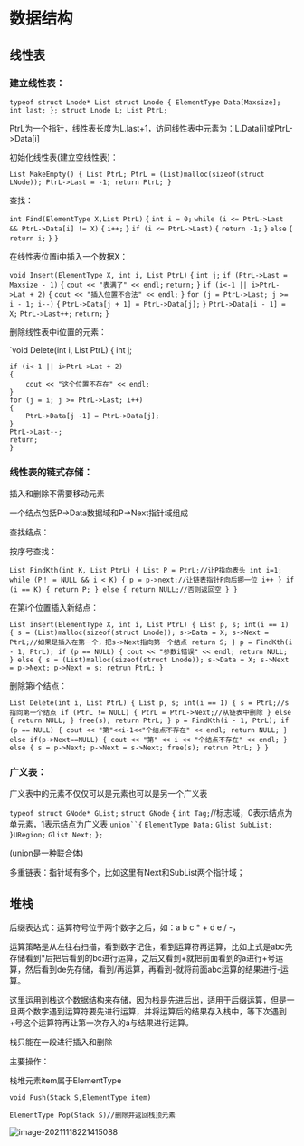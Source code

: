 # 数据结构

## 线性表

### 建立线性表：

`typeof struct Lnode* List
struct Lnode
{
	ElementType Data[Maxsize];
	int last;
};
struct Lnode L;
List PtrL;`

PtrL为一个指针，线性表长度为L.last+1，访问线性表中元素为：L.Data[i]或PtrL->Data[i]

初始化线性表(建立空线性表)：

`List MakeEmpty()
{
	List PtrL;
	PtrL = (List)malloc(sizeof(struct LNode));
	PtrL->Last = -1;
	return PtrL;
}`

查找：

`int Find(ElementType X,List PtrL)`
`{`
	`int i = 0;`
	`while (i <= PtrL->Last && PtrL->Data[i] != X)`
	`{`
		`i++;`
	`}`
	`if (i <= PtrL->Last)`
	`{`
		`return -1;`
	`}`
	`else`
	`{`
		`return i;`
	`}`
`}`

在线性表位置i中插入一个数据X：

`void Insert(ElementType X, int i, List PtrL)`
`{`
	`int j;`
	`if (PtrL->Last = Maxsize - 1)`
	`{`
		`cout << "表满了" << endl;`
		`return;`
	`}`
	`if (i<-1 || i>PtrL->Lat + 2)`
	`{`
		`cout << "插入位置不合法" << endl;`
	`}`
	`for (j = PtrL->Last; j >= i - 1; i--)`
	`{`
		`PtrL->Data[j + 1] = PtrL->Data[j];`
	`}`
	`PtrL->Data[i - 1] = X;`
	`PtrL->Last++;`
	`return;`
`}`

删除线性表中i位置的元素：

`void Delete(int i, List PtrL)
{
	int j;
	
	if (i<-1 || i>PtrL->Lat + 2)
	{
		cout << "这个位置不存在" << endl;
	}
	for (j = i; j >= PtrL->Last; i++)
	{
		PtrL->Data[j -1] = PtrL->Data[j];
	}
	PtrL->Last--;
	return;
	}
### 线性表的链式存储：

插入和删除不需要移动元素

一个结点包括P->Data数据域和P->Next指针域组成

查找结点：

按序号查找：

`List FindKth(int K, List PtrL)
{
	List P = PtrL;//让P指向表头
	int i=1;
	while (P！ = NULL && i < K)
	{
		p = p->next;//让链表指针P向后挪一位
		i++
	}
	if (i == K)
	{
		return P;
	}
	else
	{
		return NULL;//否则返回空
	}
}`

在第i个位置插入新结点：

`List insert(ElementType X, int i, List PtrL)
{
	List p, s;
	int(i == 1)
	{
		s = (List)malloc(sizeof(struct Lnode));
		s->Data = X;
		s->Next = PtrL;//如果是插入在第一个，把s->Next指向第一个结点
		return S;
	}
	p = FindKth(i - 1, PtrL);
	if (p == NULL)
	{
		cout << "参数i错误" << endl;
		return NULL;
	}
	else
	{
		s = (List)malloc(sizeof(struct Lnode));
		s->Data = X;
		s->Next = p->Next;
		p->Next = s;
		retrun PtrL;
	}`

删除第i个结点：

`List Delete(int i, List PtrL)
{
	List p, s;
	int(i == 1)
	{
		s = PtrL;//s指向第一个结点
		if (PtrL != NULL)
		{
			PtrL = PtrL->Next;//从链表中删除
		}
		else
		{
			return NULL;
		}
		free(s);
		return PtrL;
	}
	p = FindKth(i - 1, PtrL);
	if (p == NULL)
	{
		cout << "第"<<i-1<<"个结点不存在" << endl;
		return NULL;
	}
	else if(p->Next==NULL)
	{
		cout << "第" << i << "个结点不存在" << endl;
	}
	else
	{
		s = p->Next;
		p->Next = s->Next;
		free(s);
		retrun PtrL;
	}
}`

### 广义表：

广义表中的元素不仅仅可以是元素也可以是另一个广义表

`typeof struct GNode* GList;`
`struct GNode`
`{`
	`int Tag;`//标志域，0表示结点为单元素，1表示结点为广义表
	`union``{`
		`ElementType Data;`
		`Glist SubList;`
	`}URegion;`
	`Glist Next;`
`};`

(union是一种联合体)

多重链表：指针域有多个，比如这里有Next和SubList两个指针域；

## 堆栈

后缀表达式：运算符号位于两个数字之后，如：a b c * + d e / -，

运算策略是从左往右扫描，看到数字记住，看到运算符再运算，比如上式是abc先存储看到*后把后看到的bc进行运算，之后又看到+就把前面看到的a进行+号运算，然后看到de先存储，看到/再运算，再看到-就将前面abc运算的结果进行-运算。

这里运用到栈这个数据结构来存储，因为栈是先进后出，适用于后缀运算，但是一旦两个数字遇到运算符要先进行运算，并将运算后的结果存入栈中，等下次遇到+号这个运算符再让第一次存入的a与结果进行运算。

栈只能在一段进行插入和删除

主要操作：

栈堆元素item属于ElementType

`void Push(Stack S,ElementType item)`

`ElementType Pop(Stack S)//删除并返回栈顶元素`

![image-20211118221415088](C:\Users\GrandeLai\AppData\Roaming\Typora\typora-user-images\image-20211118221415088.png)

